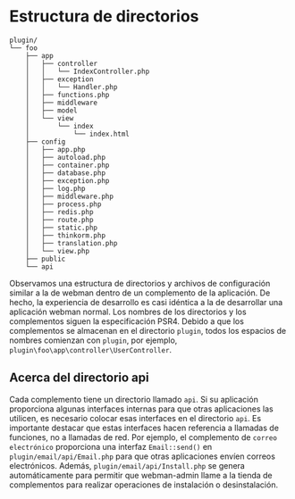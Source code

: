 # Estructura de directorios

```plaintext
plugin/
└── foo
    ├── app
    │   ├── controller
    │   │   └── IndexController.php
    │   ├── exception
    │   │   └── Handler.php
    │   ├── functions.php
    │   ├── middleware
    │   ├── model
    │   └── view
    │       └── index
    │           └── index.html
    ├── config
    │   ├── app.php
    │   ├── autoload.php
    │   ├── container.php
    │   ├── database.php
    │   ├── exception.php
    │   ├── log.php
    │   ├── middleware.php
    │   ├── process.php
    │   ├── redis.php
    │   ├── route.php
    │   ├── static.php
    │   ├── thinkorm.php
    │   ├── translation.php
    │   └── view.php
    ├── public
    └── api
```

Observamos una estructura de directorios y archivos de configuración similar a la de webman dentro de un complemento de la aplicación. De hecho, la experiencia de desarrollo es casi idéntica a la de desarrollar una aplicación webman normal.
Los nombres de los directorios y los complementos siguen la especificación PSR4. Debido a que los complementos se almacenan en el directorio `plugin`, todos los espacios de nombres comienzan con `plugin`, por ejemplo, `plugin\foo\app\controller\UserController`.

## Acerca del directorio api
Cada complemento tiene un directorio llamado `api`. Si su aplicación proporciona algunas interfaces internas para que otras aplicaciones las utilicen, es necesario colocar esas interfaces en el directorio `api`.
Es importante destacar que estas interfaces hacen referencia a llamadas de funciones, no a llamadas de red. Por ejemplo, el complemento de `correo electrónico` proporciona una interfaz `Email::send()` en `plugin/email/api/Email.php` para que otras aplicaciones envíen correos electrónicos.
Además, `plugin/email/api/Install.php` se genera automáticamente para permitir que webman-admin llame a la tienda de complementos para realizar operaciones de instalación o desinstalación.
